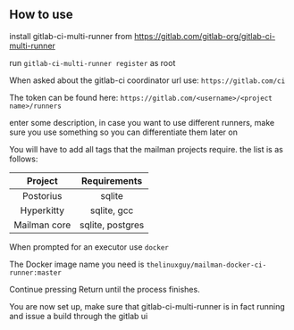 ## How to use
install gitlab-ci-multi-runner from https://gitlab.com/gitlab-org/gitlab-ci-multi-runner

run `gitlab-ci-multi-runner register` as root

When asked about the gitlab-ci coordinator url use:
`https://gitlab.com/ci`

The token can be found here: `https://gitlab.com/<username>/<project name>/runners`

enter some description, in case you want to use different runners, make sure you use something so you can differentiate them later on

You will have to add all tags that the mailman projects require. the list is as follows:  

| Project | Requirements |
| :-----: | :----------: |
| Postorius | sqlite |
| Hyperkitty | sqlite, gcc |
| Mailman core | sqlite, postgres|

When prompted for an executor use `docker`

The Docker image name you need is `thelinuxguy/mailman-docker-ci-runner:master`

Continue pressing Return until the process finishes.

You are now set up, make sure that gitlab-ci-multi-runner is in fact running and issue a build through the gitlab ui
